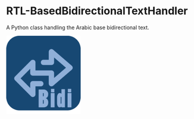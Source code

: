 # RTL-BasedBidirectionalTextHandler
A Python class handling the Arabic base bidirectional text.

<img src="https://github.com/Hawary13/RTL-BasedBidirectionalTextHandler/blob/main/Bidi-logo.png" width="200">

